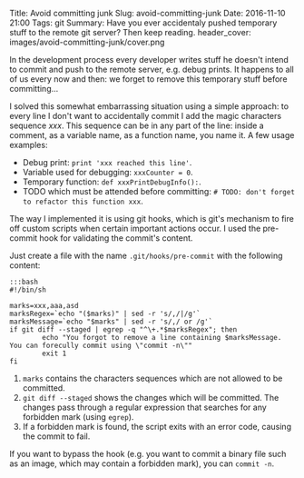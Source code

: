Title: Avoid committing junk
Slug: avoid-committing-junk
Date: 2016-11-10 21:00
Tags: git
Summary: Have you ever accidentaly pushed temporary stuff to the remote git server? Then keep reading.
header_cover: images/avoid-committing-junk/cover.png

In the development process every developer writes stuff he doesn't intend to commit and push to the remote server,
e.g. debug prints. It happens to all of us every now and then: we forget to remove this temporary stuff before committing...

I solved this somewhat embarrassing situation using a simple approach: to every line I don't want to accidentally commit
I add the magic characters sequence *xxx*. This sequence can be in any part of the line: inside a comment, as a variable name,
as a function name, you name it. A few usage examples:

* Debug print: `print 'xxx reached this line'`.
* Variable used for debugging: `xxxCounter = 0`.
* Temporary function: `def xxxPrintDebugInfo():`.
* TODO which must be attended before committing: `# TODO: don't forget to refactor this function xxx`.

The way I implemented it is using git hooks, which is git's mechanism to fire off custom scripts when certain important actions occur.
I used the pre-commit hook for validating the commit's content.

Just create a file with the name `.git/hooks/pre-commit` with the following content:

	:::bash
	#!/bin/sh

	marks=xxx,aaa,asd
	marksRegex=`echo "($marks)" | sed -r 's/,/|/g'`
	marksMessage=`echo "$marks" | sed -r 's/,/ or /g'`
	if git diff --staged | egrep -q "^\+.*$marksRegex"; then
			echo "You forgot to remove a line containing $marksMessage. You can forecully commit using \"commit -n\""
			exit 1
	fi

1. `marks` contains the characters sequences which are not allowed to be committed.
2. `git diff --staged` shows the changes which will be committed. The changes pass through a regular expression
   that searches for any forbidden mark (using `egrep`).
3. If a forbidden mark is found, the script exits with an error code, causing the commit to fail. 

If you want to bypass the hook (e.g. you want to commit a binary file such as an image, which may contain a forbidden mark), you can `commit -n`.

